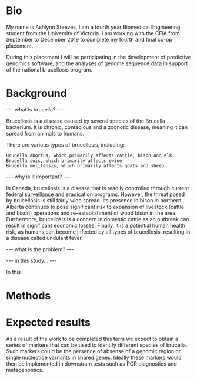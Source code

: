 # Bio 

My name is Ashlynn Steeves, I am a fourth year Biomedical Engineering student from the University of Victoria. I am working with the CFIA from September to December 2019 to complete my fourth and final co-op placement. 

During this placement I will be participating in the development of predictive genomics software, and the analyses of genome sequence data in support of the national brucellosis program.

# Background 

--- what is brucella? ---

Brucellosis is a disease caused by several species of the Brucella bacterium. It is chronic, contagious and a zoonotic disease, meaning it can spread from animals to humans.

There are various types of brucellosis, including:

    Brucella abortus, which primarily affects cattle, bison and elk
    Brucella suis, which primarily affects swine
    Brucella melitensis, which primarily affects goats and sheep

--- why is it important? ---

In Canada, brucellosis is a disease that is readily controlled through current federal surveillance and eradication programs. However, the threat posed by brucellosis is still fairly wide spread. Its presence in bison in northern Alberta continues to pose significant risk to expansion of livestock (cattle and bison) operations and re-establishment of wood bison in the area. Furthermore, brucellosis is a concern in domestic cattle as an outbreak can result in significant economic losses. Finally, it is a potential human health risk, as humans can become infected by all types of brucellosis, resulting in a disease called undulant fever.

--- what is the problem? ---





--- in this study... ---

In this 

# Methods

# Expected results 

As a result of the work to be completed this term we expect to obtain a series of markers that can be used to identify different species of brucella. Such markers could be the persence of absense of a genomic region or single nucleotide varriants in shared genes. Ideally these markers would then be implemented in downstram tests such as PCR diagnostics and metagenomics. 